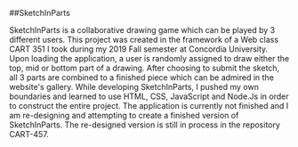 ##SketchInParts

SketchInParts is a collaborative drawing game which can be played 
by 3 different users. This project was created in the framework of 
a Web class CART 351 I took during my 2019 Fall semester at Concordia University. 
Upon loading the application, a user is randomly assigned to draw either 
the top, mid or bottom part of a drawing. After choosing to submit the 
sketch, all 3 parts are combined to a finished piece which can be 
admired in the website's gallery. While developing SketchInParts, 
I pushed my own boundaries and learned to use HTML, CSS, JavaScript 
and Node.Js in order to construct the entire project. The application 
is currently not finished and I am re-designing and attempting to 
create a finished version of SketchInParts. The re-designed version is still 
in process in the repository CART-457.
